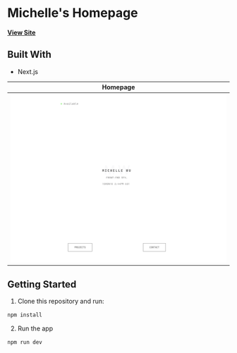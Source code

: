 # Michelle's Homepage

**[View Site](https://mxchxllx.com/)**

## Built With

- Next.js

|         Homepage          |
| :-----------------------: |
| ![](/public/homepage.png) |

## Getting Started

1. Clone this repository and run:

```bash
npm install
```

2. Run the app

```bash
npm run dev
```
